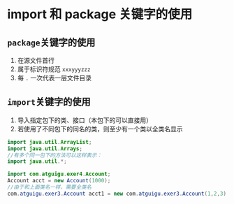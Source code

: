 # import 和 package 关键字的使用

## `package`关键字的使用

1. 在源文件首行
2. 属于标识符规范 `xxxyyyzzz`
3. 每 `.` 一次代表一层文件目录

## `import`关键字的使用

1. 导入指定包下的类、接口（本包下的可以直接用）
2. 若使用了不同包下的同名的类，则至少有一个类以全类名显示

```java
import java.util.ArrayList;
import java.util.Arrays;
//有多个同一包下的方法可以这样表示：
import java.util.*;

import com.atguigu.exer4.Account;
Account acct = new Account(1000);
//由于和上面类名一样，需要全类名
com.atguigu.exer3.Account acct1 = new com.atguigu.exer3.Account(1,2,3); 
```

